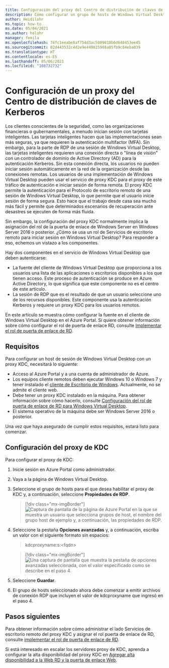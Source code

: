 ```yaml
---
title: Configuración del proxy del Centro de distribución de claves de Kerberos en Windows Virtual Desktop - Azure
description: Cómo configurar un grupo de hosts de Windows Virtual Desktop para usar un servidor proxy del Centro de distribución de claves Kerberos.
author: Heidilohr
ms.topic: how-to
ms.date: 05/04/2021
ms.author: helohr
manager: femila
ms.openlocfilehash: 74fc1eeabe8af754d3ac5809818b6d648453ee45
ms.sourcegitcommit: 02d443532c4d2e9e449025908a05fb9c84eba039
ms.translationtype: HT
ms.contentlocale: es-ES
ms.lasthandoff: 05/06/2021
ms.locfileid: "108732732"
---
```

# <a name="configure-a-kerberos-key-distribution-center-proxy"></a>Configuración de un proxy del Centro de distribución de claves de Kerberos

Los clientes conscientes de la seguridad, como las organizaciones financieras o gubernamentales, a menudo inician sesión con tarjetas inteligentes. Las tarjetas inteligentes hacen que las implementaciones sean más seguras, ya que requieren la autenticación multifactor (MFA). Sin embargo, para la parte de RDP de una sesión de Windows Virtual Desktop, las tarjetas inteligentes requieren una conexión directa o "línea de visión" con un controlador de dominio de Active Directory (AD) para la autenticación Kerberos. Sin esta conexión directa, los usuarios no pueden iniciar sesión automáticamente en la red de la organización desde las conexiones remotas. Los usuarios de una implementación de Windows Virtual Desktop pueden usar el servicio de proxy KDC para el proxy de este tráfico de autenticación e iniciar sesión de forma remota. El proxy KDC permite la autenticación para el Protocolo de escritorio remoto de una sesión de Windows Virtual Desktop, lo que permite que el usuario inicie sesión de forma segura. Esto hace que el trabajo desde casa sea mucho más fácil y permite que determinados escenarios de recuperación ante desastres se ejecuten de forma más fluida.

Sin embargo, la configuración del proxy KDC normalmente implica la asignación del rol de la puerta de enlace de Windows Server en Windows Server 2016 o posterior. ¿Cómo se usa un rol de Servicios de escritorio remoto para iniciar sesión en Windows Virtual Desktop? Para responder a eso, echemos un vistazo a los componentes.

Hay dos componentes en el servicio de Windows Virtual Desktop que deben autenticarse:

- La fuente del cliente de Windows Virtual Desktop que proporciona a los usuarios una lista de las aplicaciones o escritorios disponibles a los que tienen acceso. Este proceso de autenticación se produce en Azure Active Directory, lo que significa que este componente no es el centro de este artículo.
- La sesión de RDP que es el resultado de que un usuario seleccione uno de los recursos disponibles. Este componente usa la autenticación Kerberos y requiere un proxy KDC para los usuarios remotos.

En este artículo se muestra cómo configurar la fuente en el cliente de Windows Virtual Desktop en el Azure Portal. Si quiere obtener información sobre cómo configurar el rol de puerta de enlace RD, consulte [Implementar el rol de puerta de enlace de RD](/windows-server/remote/remote-desktop-services/remote-desktop-gateway-role).

## <a name="requirements"></a>Requisitos

Para configurar un host de sesión de Windows Virtual Desktop con un proxy KDC, necesitará lo siguiente:

- Acceso al Azure Portal y a una cuenta de administrador de Azure.
- Los equipos cliente remotos deben ejecutar Windows 10 o Windows 7 y tener instalado el [cliente de Escritorio de Windows](/windows-server/remote/remote-desktop-services/clients/windowsdesktop). Actualmente, no se admite el cliente web.
- Debe tener un proxy KDC instalado en la máquina. Para obtener información sobre cómo hacerlo, consulte [Configuración del rol de puerta de enlace de RD para Windows Virtual Desktop](/windows-server/remote/remote-desktop-services/remote-desktop-gateway-role).
- El sistema operativo de la máquina debe ser Windows Server 2016 o posterior.

Una vez que haya asegurado de cumplir estos requisitos, estará listo para comenzar.

## <a name="how-to-configure-the-kdc-proxy"></a>Configuración del proxy de KDC

Para configurar el proxy de KDC:

1. Inicie sesión en Azure Portal como administrador.

2. Vaya a la página de Windows Virtual Desktop.

3. Seleccione el grupo de hosts para el que desea habilitar el proxy de KDC y, a continuación, seleccione **Propiedades de RDP**.

    > [!div class="mx-imgBorder"]
    > ![Captura de pantalla de la página de Azure Portal en la que se muestra un usuario que selecciona grupos de host, el nombre del grupo host de ejemplo y, a continuación, las propiedades de RDP.](media/rdp-properties.png)

4. Seleccione la pestaña **Opciones avanzadas** y, a continuación, escriba un valor con el siguiente formato sin espacios:

    
    > kdcproxyname:s:\<fqdn\>
    

    > [!div class="mx-imgBorder"]
    > ![Una captura de pantalla que muestra la pestaña de opciones avanzadas seleccionada, con el valor especificado como se describe en el paso 4.](media/advanced-tab-selected.png)

5. Seleccione **Guardar**.

6. El grupo de hosts seleccionado ahora debe comenzar a emitir archivos de conexión RDP que incluyen el valor de kdcproxyname que ingresó en el paso 4.

## <a name="next-steps"></a>Pasos siguientes

Para obtener información sobre cómo administrar el lado Servicios de escritorio remoto del proxy KDC y asignar el rol puerta de enlace de RD, consulte [implementar el rol de puerta de enlace de RD](/windows-server/remote/remote-desktop-services/remote-desktop-gateway-role).

Si está interesado en escalar los servidores proxy de KDC, aprenda a configurar la alta disponibilidad del proxy KDC en [Agregar alta disponibilidad a la Web RD y la puerta de enlace Web](/windows-server/remote/remote-desktop-services/rds-rdweb-gateway-ha).
